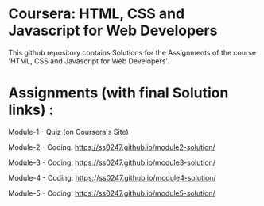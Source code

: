 # Coursera: HTML, CSS and Javascript for Web Developers
This github repository contains Solutions for the Assignments of the course 'HTML, CSS and Javascript for Web Developers'.

# Assignments (with final Solution links) :
Module-1 - Quiz (on Coursera's Site)

Module-2 - Coding: https://ss0247.github.io/module2-solution/

Module-3 - Coding: https://ss0247.github.io/module3-solution/

Module-4 - Coding: https://ss0247.github.io/module4-solution/

Module-5 - Coding: https://ss0247.github.io/module5-solution/


